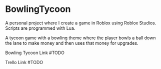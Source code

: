 # BowlingTycoon

A personal project where I create a game in Roblox using Roblox Studios.
Scripts are programmed with Lua.

A tycoon game with a bowling theme where the player bowls a ball down the lane to make money and then uses that money for upgrades.

Bowling Tycoon Link
#TODO

Trello Link
#TODO
